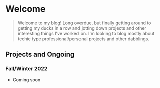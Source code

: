 # Welcome
> Welcome to my blog! Long overdue, but finally getting around to getting my ducks in a row and jotting down projects and other interesting things I've worked on. I'm looking to blog mostly about techie type professional/personal projects and other dabblings.

## Projects and Ongoing
### Fall/Winter 2022
- Coming soon



